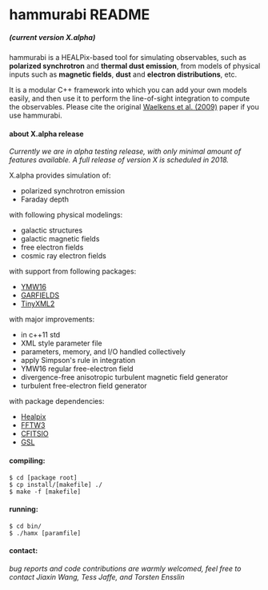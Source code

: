# hammurabi README
##### (current version X.alpha)

hammurabi is a HEALPix-based tool for simulating observables, 
such as **polarized synchrotron** and **thermal dust emission**, 
from models of physical inputs such as **magnetic fields**, **dust** and **electron distributions**, etc.

It is a modular C++ framework into which you can add your own models easily, 
and then use it to perform the line-of-sight integration to compute the observables. 
Please cite the original [Waelkens et al. (2009)](https://www.aanda.org/articles/aa/abs/2009/08/aa10564-08/aa10564-08.html) paper if you use hammurabi.

#### about X.alpha release
*Currently we are in alpha testing release,
with only minimal amount of features available.
A full release of version X is scheduled in 2018.*


X.alpha provides simulation of: 

* polarized synchrotron emission
* Faraday depth

with following physical modelings:

* galactic structures
* galactic magnetic fields
* free electron fields
* cosmic ray electron fields

with support from following packages:

* [YMW16](https://bitbucket.org/psrsoft/ymw16)
* [GARFIELDS](https://academic.oup.com/mnras/article-lookup/doi/10.1111/j.1365-2966.2008.13341.x)
* [TinyXML2](https://github.com/leethomason/tinyxml2)

with major improvements:

* in c++11 std
* XML style parameter file 
* parameters, memory, and I/O handled collectively
* apply Simpson's rule in integration
* YMW16 regular free-electron field
* divergence-free anisotropic turbulent magnetic field generator
* turbulent free-electron field generator

with package dependencies:

* [Healpix](https://healpix.jpl.nasa.gov/)
* [FFTW3](http://www.fftw.org/)
* [CFITSIO](https://heasarc.gsfc.nasa.gov/fitsio/fitsio.html)
* [GSL](https://www.gnu.org/software/gsl/)

#### compiling:
```
$ cd [package root]
$ cp install/[makefile] ./
$ make -f [makefile]
```

#### running:
```
$ cd bin/
$ ./hamx [paramfile]
```

#### contact:
*bug reports and code contributions are warmly welcomed,
feel free to contact Jiaxin Wang, Tess Jaffe, and Torsten Ensslin*
